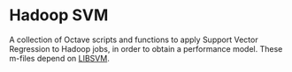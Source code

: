 # Hadoop SVM

A collection of Octave scripts and functions to apply Support Vector Regression to
Hadoop jobs, in order to obtain a performance model.
These m-files depend on
[LIBSVM](https://www.csie.ntu.edu.tw/~cjlin/libsvm/ "LIBSVM -- A Library for Support Vector Machines").
